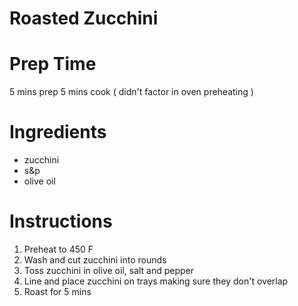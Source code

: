 # Roasted Zucchini

# Prep Time 
5 mins prep
5 mins cook
( didn't factor in oven preheating )

# Ingredients
- zucchini
- s&p 
- olive oil

# Instructions
1. Preheat to 450 F
2. Wash and cut zucchini into rounds 
3. Toss zucchini in olive oil, salt and pepper
4. Line and place zucchini on trays making sure they don't overlap
5. Roast for 5 mins


